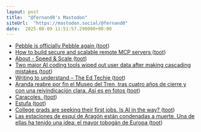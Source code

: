 ```yaml
---
layout: post
title:  "@fernand0's Mastodon"
siteUrl:  "https://mastodon.social/@fernand0"
date:  2025-08-09 11:51:57.290000+00:00
---
```

*  [Pebble is officially Pebble again ](https://www.theverge.com/news/713931/pebble-smartwatch-name-trademark-recovere) ([toot](https://mastodon.social/@fernand0/114998661433797128))
*  [How to build secure and scalable remote MCP servers ](https://github.blog/ai-and-ml/generative-ai/how-to-build-secure-and-scalable-remote-mcp-servers) ([toot](https://mastodon.social/@fernand0/114998232090654040))
*  [About - Speed & Scale ](https://speedandscale.com/about) ([toot](https://mastodon.social/@fernand0/114998123016181085))
*  [Two major AI coding tools wiped out user data after making cascading mistakes ](https://arstechnica.com/information-technology/2025/07/ai-coding-assistants-chase-phantoms-destroy-real-user-data) ([toot](https://mastodon.social/@fernand0/114997938492890980))
*  [Writing to understand – The Ed Techie ](https://blog.edtechie.net/ai/writing-to-understand) ([toot](https://mastodon.social/@fernand0/114996190807715894))
*  [Aranda reabre por fin el Museo del Tren, tras cuatro años de cierre y con una reivindicación clara. Así es en fotos ](https://www.elcorreodeburgos.com/burgos/provincia/ribera/250725/236895/aranda-reabre-museo-tren-cuatro-anos-cierre-reivindicacion-clara-asi-fotos.htm) ([toot](https://mastodon.social/@fernand0/114994384242258163))
*  [Caracoles. ](https://avecesunafoto.wordpress.com/2025/08/08/caracoles-2) ([toot](https://mastodon.social/@fernand0/114994360495757241))
*  [Estufa ](https://www.flickr.com/photos/fernand0/54678099760) ([toot](https://mastodon.social/@fernand0/114994095992996808))
*  [College grads are seeking their first jobs. Is AI in the way? ](https://theweek.com/tech/college-grads-first-jobs-artificial-intelligenc) ([toot](https://mastodon.social/@fernand0/114993984112992200))
*  [Las estaciones de esquí de Aragón están condenadas a muerte. Una de ellas ha tenido una idea: el mayor tobogán de Europa ](https://www.xataka.com/magnet/aragon-quiere-que-su-turismo-dependa-nieve-asi-que-creara-tobogan-montana-mayor-pendiente-europ) ([toot](https://mastodon.social/@fernand0/114993778220753550))
